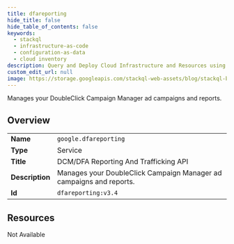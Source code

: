 ```yaml
---
title: dfareporting
hide_title: false
hide_table_of_contents: false
keywords:
  - stackql
  - infrastructure-as-code
  - configuration-as-data
  - cloud inventory
description: Query and Deploy Cloud Infrastructure and Resources using SQL
custom_edit_url: null
image: https://storage.googleapis.com/stackql-web-assets/blog/stackql-blog-post-featured-image.png
---
```

Manages your DoubleClick Campaign Manager ad campaigns and reports.  
    

## Overview
<table><tbody>
<tr><td><b>Name</b></td><td><code>google.dfareporting</code></td></tr>
<tr><td><b>Type</b></td><td>Service</td></tr>
<tr><td><b>Title</b></td><td>DCM/DFA Reporting And Trafficking API</td></tr>
<tr><td><b>Description</b></td><td>Manages your DoubleClick Campaign Manager ad campaigns and reports.</td></tr>
<tr><td><b>Id</b></td><td><code>dfareporting:v3.4</code></td></tr>
</tbody></table>

## Resources
<div class="row"><div class="providerDocColumn">Not Available</div></div>